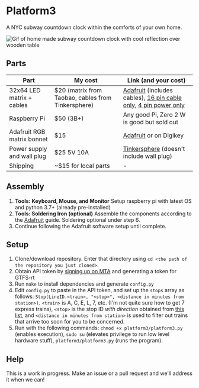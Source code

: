 # Platform3
A NYC subway countdown clock within the comforts of your own home.

![Gif of home made subway countdown clock with cool reflection over wooden table](https://i.redd.it/qo0cp9vr6n291.gif)

## Parts
Part | My cost | Link (and your cost)
-|-|-
32x64 LED matrix + cables | $20 (matrix from Taobao, cables from Tinkersphere) | [Adafruit](https://www.adafruit.com/product/2276) (includes cables), [16 pin cable only](https://tinkersphere.com/cables-wires/1973-16-pin-2x8-ribbon-cable.html), [4 pin power only](https://tinkersphere.com/led-matrix-panels/1229-0-15-pitch-4-pin-power-cable-w-spade-connectors.html)
Raspberry Pi | $50 (3B+) | Any good Pi, Zero 2 W is good but sold out
Adafruit RGB matrix bonnet | $15 | [Adafruit](https://www.adafruit.com/product/3211) or on Digikey
Power supply and wall plug | $25 5V 10A | [Tinkersphere](https://tinkersphere.com/power/830-5v-10a-dc-power-adapter.html) (doesn't include wall plug)
Shipping | ~$15 for local parts | -

## Assembly
1. **Tools: Keyboard, Mouse, and Monitor** Setup raspberry pi with latest OS and python 3.7+ (already pre-installed)
2. **Tools: Soldering Iron (optional)** Assemble the components according to the [Adafruit](https://learn.adafruit.com/adafruit-rgb-matrix-bonnet-for-raspberry-pi/driving-matrices) guide. Soldering optional under step 6.
3. Continue following the Adafruit software setup until complete.

## Setup
1. Clone/download repository. Enter that directory using `cd <the path of the repository you just cloned>`.
2. Obtain API token by [signing up on MTA](https://api.mta.info/#/signup) and generating a token for GTFS-rt
3. Run `make` to install dependencies and generate `config.py`
4. Edit `config.py` to paste in the API token, and set up the `stops` array as follows: `Stop(LineID.<train>, "<stop>", <distance in minutes from station>)`. `<train>` is A, C, E, L, 7, etc. (I'm not quite sure how to get 7 express trains), `<stop>` is the stop ID _with direction_ obtained from [this list](https://github.com/Andrew-Dickinson/nyct-gtfs/blob/master/nyct_gtfs/gtfs_static/stops.txt), and `<distance in minutes from station>` is used to filter out trains that arrive too soon for you to be concerned.
5. Run with the following commands: `chmod +x platform3/platform3.py` (enables execution), `sudo su` (elevates privilege to run low level hardware stuff), `platform3/platform3.py` (runs the program).

## Help
This is a work in progress. Make an issue or a pull request and we'll address it when we can!
